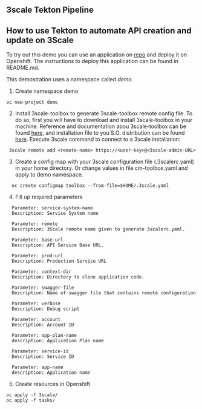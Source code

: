 3scale Tekton Pipeline
---
How to use Tekton to automate API creation and update on 3Scale
---

To try out this demo you can use an application on [repo](https://github.com/vdrvergara/halting-shock.git) and deploy it on Openshift. The instructions to deploy this application can be found in README.md.

This demostration uses a namespace called *demo*.

1. Create namespace demo

```
oc new-project demo
```

2. Install 3scale-toolbox to generate 3scale-toolbox remote config file. To do so, first you will have to download and install 3scale-toolbox in your machine. Reference and documentation abou 3scale-toolbox can be found [here](https://github.com/3scale/3scale_toolbox.git), and installation file to you S.O. distribution can be found [here](https://github.com/3scale/3scale_toolbox_packaging). Execute 3scale command to connect to a 3scale installation:

```
 3scale remote add <remote-name> https://<user-key>@<3scale-admin-URL>
```

3. Create a config map with your 3scale configuration file (.3scalerc.yaml) in your home directory. Or change values in file cm-toolbox.yaml and apply to demo namespace.

```
  oc create configmap toolbox --from-file=$HOME/.3scale.yaml
```

4. Fill up required parameters

```
  Parameter: service-system-name
  Description: Service System name
  
  Parameter: remote
  Description: 3Scale remote name given to generate 3scalerc.yaml.
  
  Parameter: base-url
  Description: API Service Base URL.

  Parameter: prod-url
  Description: Production Service URL
  
  Parameter: context-dir
  Description: Directory to clone application code.

  Parameter: swagger-file
  Description: Name of swagger file that contains remote configuration
  
  Parameter: verbose
  Description: Debug script
    
  Parameter: account
  Description: Account ID
     
  Parameter: app-plan-name
  description: Application Plan name

  Parameter: service-id
  Description: Service ID
  
  Parameter: app-name
  description: Application name  
```

5. Create resources in Openshift

```
oc apply -f 3scale/
oc apply -f tasks/
```
  


